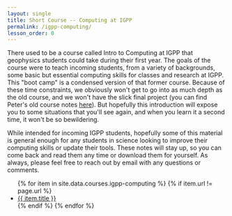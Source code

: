 ```yaml
---
layout: single
title: Short Course -- Computing at IGPP
permalink: /igpp-computing/
lesson_order: 0
---
```

There used to be a course called Intro to Computing at IGPP that geophysics students could take during their first year. The goals of the course were to teach incoming students, from a variety of backgrounds, some basic but essential computing skills for classes and research at IGPP. This "boot camp" is a condensed version of that former course. Because of these time constraints, we obviously won't get to go into as much depth as the old course, and we won't have the slick final project (you can find Peter's old course notes [here](https://igpppublic.ucsd.edu/~shearer/COMP233/main.pdf)). But hopefully this introduction will expose you to some situations that you'll see again, and when you learn it a second time, it won't be so bewildering.

While intended for incoming IGPP students, hopefully some of this material is general enough for any students in science looking to improve their computing skills or update their tools. These notes will stay up, so you can come back and read them any time or download them for yourself. As always, please feel free to reach out by email with any questions or comments.

<ul>
   {% for item in site.data.courses.igpp-computing %}
      {% if item.url != page.url %}
         <li><a href="{{ item.url }}">{{ item.title }}</a></li>
      {% endif %}
   {% endfor %}
</ul>